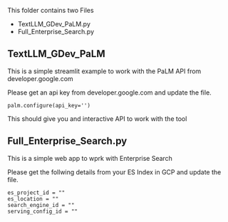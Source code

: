 This folder contains two Files
 -  TextLLM_GDev_PaLM.py
 -  Full_Enterprise_Search.py


## TextLLM_GDev_PaLM
This is a simple streamlit example to work with the PaLM API from developer.google.com

Please get an api key from developer.google.com and update the file.
```
palm.configure(api_key='')
``` 

This should give you and interactive API to work with the tool

## Full_Enterprise_Search.py

This is a simple web app to wprk with Enterprise Search

Please get the follwing details from your ES Index in GCP and update the file.

```#Set these variable from your search engine
es_project_id = ""
es_location = ""                    
search_engine_id = ""
serving_config_id = "" 
```
